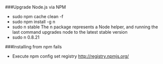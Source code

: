 ###Upgrade Node.js via NPM
 - sudo npm cache clean -f
 - sudo npm install -g n
 - sudo n stable
The n package represents a Node helper, and running the last command upgrades node to the latest stable version
 - sudo n 0.8.21
 
###Installing from npm fails
 - Execute npm config set registry http://registry.npmjs.org/
